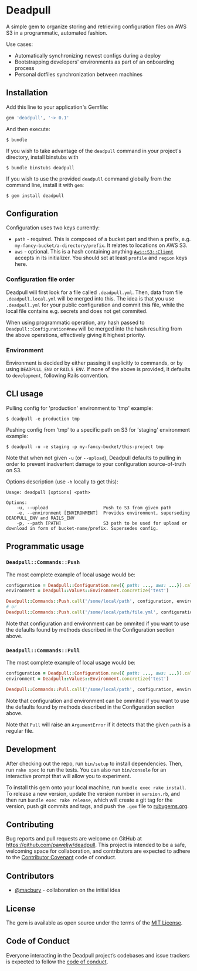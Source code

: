 # Deadpull

A simple gem to organize storing and retrieving configuration files on AWS S3 in a programmatic, automated fashion.

Use cases:

* Automatically synchronizing newest configs during a deploy
* Bootstrapping developers' environments as part of an onboarding process
* Personal dotfiles synchronization between machines

## Installation

Add this line to your application's Gemfile:

```ruby
gem 'deadpull', '~> 0.1'
```

And then execute:

    $ bundle

If you wish to take advantage of the `deadpull` command in your project's directory, install binstubs with

    $ bundle binstubs deadpull

If you wish to use the provided `deadpull` command globally from the command line, install it with `gem`:

    $ gem install deadpull

## Configuration

Configuration uses two keys currently:

* `path` - required. This is composed of a bucket part and then a prefix, e.g. `my-fancy-bucket/a-directory/prefix`. It relates to locations on AWS S3.
* `aws` - optional. This is a hash containing anything [`Aws::S3::Client`](https://docs.aws.amazon.com/sdk-for-ruby/v3/api/Aws/S3/Client.html) accepts in its initializer. You should set at least `profile` and `region` keys here.

### Configuration file order

Deadpull will first look for a file called `.deadpull.yml`. Then, data from file `.deadpull.local.yml` will be merged into this. The idea is that you use `.deadpull.yml` for your public configuration and commit this file, while the local file contains e.g. secrets and does not get commited.

When using programmatic operation, any hash passed to `Deadpull::Configuration#new` will be merged into the hash resulting from the above operations, effectively giving it highest priority.

### Environment

Environment is decided by either passing it explicitly to commands, or by using `DEADPULL_ENV` or `RAILS_ENV`. If none of the above is provided, it defaults to `development`, following Rails convention.

## CLI usage

Pulling config for 'production' environment to 'tmp' example:

```
$ deadpull -e production tmp
```

Pushing config from 'tmp' to a specific path on S3 for 'staging' environment example:

```
$ deadpull -u -e staging -p my-fancy-bucket/this-project tmp
```

Note that when not given `-u` (or `--upload`), Deadpull defaults to pulling in order to prevent inadvertent damage to your configuration source-of-truth on S3.

Options description (use `-h` locally to get this):

```
Usage: deadpull [options] <path>

Options:
    -u, --upload                     Push to S3 from given path
    -e, --environment [ENVIRONMENT]  Provides environment, superseding DEADPULL_ENV and RAILS_ENV
    -p, --path [PATH]                S3 path to be used for upload or download in form of bucket-name/prefix. Supersedes config.
```

## Programmatic usage

### `Deadpull::Commands::Push`

The most complete example of local usage would be:

```ruby
configuration = Deadpull::Configuration.new({ path: ..., aws: ...}).call.value!
environment = Deadpull::Values::Environment.concretize('test')

Deadpull::Commands::Push.call('/some/local/path', configuration, environment) #=> true
# or
Deadpull::Commands::Push.call('/some/local/path/file.yml', configuration, environment) #=> true
```

Note that configuration and environment can be ommited if you want to use the defaults found by methods described in the Configuration section above.

### `Deadpull::Commands::Pull`

The most complete example of local usage would be:

```ruby
configuration = Deadpull::Configuration.new({ path: ..., aws: ...}).call.value!
environment = Deadpull::Values::Environment.concretize('test')

Deadpull::Commands::Pull.call('/some/local/path', configuration, environment) #=> true
```

Note that configuration and environment can be ommited if you want to use the defaults found by methods described in the Configuration section above.

Note that `Pull` will raise an `ArgumentError` if it detects that the given `path` is a regular file.

## Development

After checking out the repo, run `bin/setup` to install dependencies. Then, run `rake spec` to run the tests. You can also run `bin/console` for an interactive prompt that will allow you to experiment.

To install this gem onto your local machine, run `bundle exec rake install`. To release a new version, update the version number in `version.rb`, and then run `bundle exec rake release`, which will create a git tag for the version, push git commits and tags, and push the `.gem` file to [rubygems.org](https://rubygems.org).

## Contributing

Bug reports and pull requests are welcome on GitHub at https://github.com/paweljw/deadpull. This project is intended to be a safe, welcoming space for collaboration, and contributors are expected to adhere to the [Contributor Covenant](http://contributor-covenant.org) code of conduct.

## Contributors

* [@macbury](https://github.com/macbury) - collaboration on the initial idea

## License

The gem is available as open source under the terms of the [MIT License](https://opensource.org/licenses/MIT).

## Code of Conduct

Everyone interacting in the Deadpull project’s codebases and issue trackers is expected to follow the [code of conduct](https://github.com/paweljw/deadpull/blob/master/CODE_OF_CONDUCT.md).
